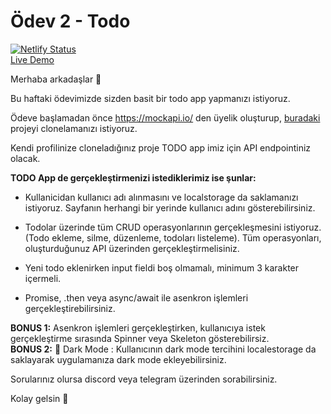 # Ödev 2 - Todo

[![Netlify Status](https://api.netlify.com/api/v1/badges/ca9aa699-276e-4ec0-b2e9-0b1fb913a38a/deploy-status)](https://app.netlify.com/sites/practical-meitner-dc0442.netlify.app)
<br>
[Live Demo](https://practical-meitner-dc0442.netlify.app)

Merhaba arkadaşlar 🙌

Bu haftaki ödevimizde sizden basit bir todo app yapmanızı istiyoruz.

Ödeve başlamadan önce https://mockapi.io/ den üyelik oluşturup, [buradaki](https://mockapi.io/clone/60d6dd61307c300017a5f53a) projeyi clonelamanızı istiyoruz.

Kendi profilinize cloneladığınız proje TODO app imiz için API endpointiniz olacak.
<br/>

**TODO App de gerçekleştirmenizi istediklerimiz ise şunlar:**

- Kullanicidan kullanıcı adı alınmasını ve localstorage da saklamanızı istiyoruz. Sayfanın herhangi bir yerinde kullanıcı adını gösterebilirsiniz.

- Todolar üzerinde tüm CRUD operasyonlarının gerçekleşmesini istiyoruz. (Todo ekleme, silme, düzenleme, todoları listeleme). Tüm operasyonları, oluşturduğunuz API üzerinden gerçekleştirmelisiniz.

- Yeni todo eklenirken input fieldi boş olmamalı, minimum 3 karakter içermeli.

- Promise, .then veya async/await ile asenkron işlemleri gerçekleştirebilirsiniz.
  <br/>

**BONUS 1:** Asenkron işlemleri gerçekleştirken, kullanıcıya istek gerçekleştirme sırasında Spinner veya Skeleton gösterebilirsiz.
<br/>
**BONUS 2:** 🌙 Dark Mode : Kullanıcının dark mode tercihini localestorage da saklayarak uygulamanıza dark mode ekleyebilirsiniz.

Sorularınız olursa discord veya telegram üzerinden sorabilirsiniz.

Kolay gelsin 🚀
